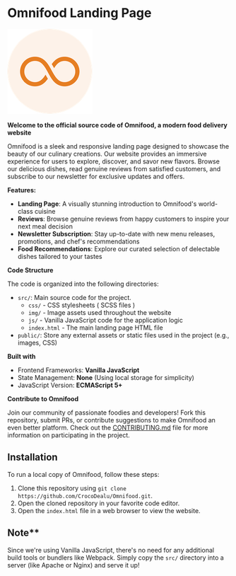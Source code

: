 # Omnifood Landing Page

[![Omnifood](img/favicon-192.png)](https://crocodealu.github.io/Omnifood/)

**Welcome to the official source code of Omnifood, a modern food delivery website**

Omnifood is a sleek and responsive landing page designed to showcase the beauty of our culinary creations. Our website provides an immersive experience for users to explore, discover, and savor new flavors. Browse our delicious dishes, read genuine reviews from satisfied customers, and subscribe to our newsletter for exclusive updates and offers.

**Features:**

* **Landing Page**: A visually stunning introduction to Omnifood's world-class cuisine
* **Reviews**: Browse genuine reviews from happy customers to inspire your next meal decision
* **Newsletter Subscription**: Stay up-to-date with new menu releases, promotions, and chef's recommendations
* **Food Recommendations**: Explore our curated selection of delectable dishes tailored to your tastes

**Code Structure**

The code is organized into the following directories:

* `src/`: Main source code for the project.
    + `css/` - CSS stylesheets ( SCSS files )
    + `img/` - Image assets used throughout the website
    + `js/` - Vanilla JavaScript code for the application logic
    + `index.html` - The main landing page HTML file
* `public/`: Store any external assets or static files used in the project (e.g., images, CSS)

**Built with**

* Frontend Frameworks: **Vanilla JavaScript**
* State Management: **None** (Using local storage for simplicity)
* JavaScript Version: **ECMAScript 5+**

**Contribute to Omnifood**

Join our community of passionate foodies and developers! Fork this repository, submit PRs, or contribute suggestions to make Omnifood an even better platform. Check out the [CONTRIBUTING.md](CONTRIBUTING.md) file for more information on participating in the project.

## Installation

To run a local copy of Omnifood, follow these steps:

1. Clone this repository using `git clone https://github.com/CrocoDealu/Omnifood.git`.
2. Open the cloned repository in your favorite code editor.
3. Open the `index.html` file in a web browser to view the website.

## Note**

Since we're using Vanilla JavaScript, there's no need for any additional build tools or bundlers like Webpack. Simply copy the `src/` directory into a server (like Apache or Nginx) and serve it up!
